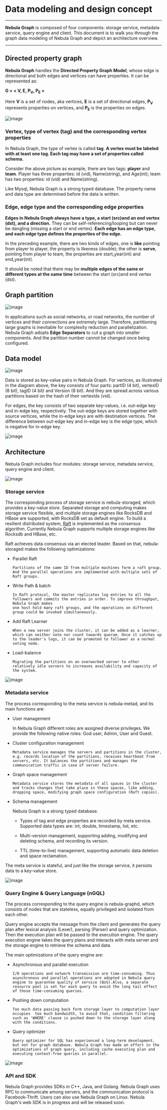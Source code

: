 # Data modeling and design concept
------
**Nebula Graph** is composed of four components: storage service, metadata service, query engine and client. This document is to walk you through the graph data modeling of Nebula Graph and depict an architecture overview.

---
## Directed property graph

**Nebula Graph** handles the **Directed Property Graph Model**, whose edge is directional
and both edges and vertices can have properties. It can be represented as:

**G = < V, E, P<sub>V</sub>, P<sub>E</sub> >**

Here **V** is a set of nodes, aka vertices, **E** is a set of directional edges,
**P<sub>V</sub>** represents properties on vertices, and **P<sub>E</sub>** is the properties on edges.


![image](https://user-images.githubusercontent.com/42762957/61120012-96b25a80-a4ce-11e9-8460-067cac52a1e0.png)


<!-- ### Vertex

Vertices are typically used to store entities with properties. In the preceding example, vertices are **player** and **team**.

### Edges


Edges are used to connect vertices. They usually represent a relationship (i.e. ownership, friendship, and so on) or a behavior (i.e. transfer, like, and so on) between two vertices. In **Nebula Graph**, an edge is always directional and of a specific edge type. However, from the source vertex to the target vertex, there could be multiple edges of
the same edge type.
These edges will be differentiated by their rankings. So, any
edge is uniquely identified by the tuple [src_vertex, dst_vertex, edge_type, ranking]. In
the preceding example, edges are **serve**
and **likeness**.

### Tags

In Nebula Graph, the type of vertex is called a tag. A vertex must have at least
one tag, and Nebula allows you to set multiple tags per vertex.


### Properties

Both vertices and edges can have properties, which are key/value pairs, and
the definition of these properties (name, type, etc.) are **Schema** in the **Nebula Graph**. Like Mysql, Nebula Graph is a strong typed database. The name and data type of the properties are determined before the data is written. Vertex can have one or more properties, and edges can have properties too.

In the preceding example, the schema of **player** has three kind of properties:

- id (vid)
- Name (string)
- Age (int)

 the schema of **serve** has two kinds of properties:

 - start_year (int)
 - end_year (int)


### Edgetype

Each edge has an edgetype, and each edgetype defines the properties of the edge.

This part is written based on my own understand.
-->


### Vertex, type of vertex (tag) and the corresponding vertex properties

In Nebula Graph, the type of vertex is called **tag**. **A vertex must be labeled with at least one tag. Each tag may have a set of properties called schema.**

Consider the above picture as example, there are two tags: **player** and **team**. Player has three properties: id (vid), Name(string), and Age(int); team has two properties: id (vid) and Name(string).

Like Mysql, Nebula Graph is a strong typed database. The property name and data type are determined before the data is written.

### Edge, edge type and the corresponding edge properties

**Edges in Nebula Graph always have a type, a start (src)and an end vertex (dst), and a direction.** They can be self-referencing/looping but can never be dangling (missing a start or end vertex). **Each edge has an edge type, and each edge type defines the properties of the edge.**

In the preceding example, there are two kinds of edges, one is **like** pointing
from player to player, the property is likeness (double); the other is **serve**,
pointing from player to team, the properties are start_year(int) and end_year(int).

It should be noted that there may be **multiple edges of the same or different types
at the same time** between the start (src)and end vertex (dst).



## Graph partition

![image](https://user-images.githubusercontent.com/42762957/61119934-76829b80-a4ce-11e9-9d49-2abb11b5f7b2.png)


In applications such as social networks, or road networks, the number of vertices and their connections are extremely large. Therefore, partitioning large graphs is inevitable for complexity reduction and parallelization. Nebula Graph adopts **Edge Separators** to cut a graph into smaller components. And the partition number cannot be changed once being configured.

## Data model


![image](https://user-images.githubusercontent.com/42762957/61120073-b0ec3880-a4ce-11e9-975f-c19482d4b109.png)



Data is stored as key-value pairs in Nebula Graph. For vertices, as illustrated in the diagram above, the key consists of four parts: partID (4 bit), vertexID (8 bit), tagID (4 bit) and Version (8 bit). And they are spread across various partitions based on the hash of their vertexIds (vid).

For edges, the key consists of two separate key-values, i.e. out-edge key and
in-edge key, respectively. The out-edge keys are stored together with source vertices, while the in-edge keys are with destination vertices. The difference between out-edge key and in-edge key is the edge type, which is negative for in-edge key.


![image](https://user-images.githubusercontent.com/42762957/61120260-1c360a80-a4cf-11e9-8a43-8c4ca2d73572.png)



## Architecture

Nebula Graph includes four modules: storage service, metadata service, query engine and client.


![image](https://user-images.githubusercontent.com/42762957/61120288-31ab3480-a4cf-11e9-9905-a1d4b1e6c523.png)




### Storage service

The corresponding process of storage service is nebula-storaged, which provides a key-value store. Separated storage and computing makes storage service flexible, and multiple storage engines like RocksDB and HBase are supported, with RocksDB set as default engine. To build a resilient distributed system, [Raft](https://raft.github.io/) is implemented as the consensus algorithm. Currently Nebula Graph supports
multiple storage engines like Rocksdb and HBase, etc.

Raft achieves data consensus via an elected leader. Based on that, nebula-storaged makes the following optimizations:

- Parallel Raft

      Partitions of the same ID from multiple machines form a raft group. And the parallel operations are implemented with multiple sets of Raft groups.

- Write Path & batch

      In Raft protocol, the master replicates log entries to all the followers and commits the entries in order. To improve throughput, Nebula Graph makes
      one host hold many raft groups, and the operations on different group could be invoked simultaneously.

- Add Raft Learner

      When a new server joins the cluster, it can be added as a learner, which can neither vote nor count towards quorum. Once it catches up to the leader's logs, it can be promoted to follower as a normal voting node.

- Load-balance

      Migrating the partitions on an overworked server to other relatively idle servers to increases availability and capacity of the system.



![image](https://user-images.githubusercontent.com/42762957/61120371-6f0fc200-a4cf-11e9-8c41-9e531380205b.png)



### Metadata service

The process corresponding to the meta service is nebula-metad, and its main functions are:

-  User management

      In Nebula Graph different roles are assigned diverse privileges. We provide the following native roles: God user, Admin, User and Guest.

- Cluster configuration management

      Metadata service manages the servers and partitions in the cluster, e.g. records location of the partitions, receives heartbeat from servers, etc. It balances the partitions and manages the communication traffic in case of server failure.

- Graph space management

      Metadata service stores the metadata of all spaces in the cluster and tracks changes that take place in these spaces, like adding, dropping space, modifying graph space configuration (Raft copies).

-   Schema management

      Nebula Graph is a strong typed database.

      - Types of tag and edge properties are recorded by meta service. Supported data types are: int, double, timestamp, list, etc.

      - Multi-version management, supporting adding, modifying and deleting schema, and recording its version.

      - TTL (time-to-live) management, supporting automatic data deletion and space reclamation.

The meta service is stateful, and just like the storage service, it persists data to a key-value store.


![image](https://user-images.githubusercontent.com/42762957/61120413-8cdd2700-a4cf-11e9-8846-14b5d8bd6693.png)


### Query Engine & Query Language (nGQL)

The process corresponding to the query engine is nebula-graphd, which consists
of nodes that are stateless, equally privileged and isolated from each other.

Query engine accepts the message from the client and generates the query plan after lexical analysis (Lexer), parsing (Parser) and query optimization. Then the execution plan will be passed to the execution engine. The query execution engine takes the query plans and interacts with meta server and the storage engine to retrieve the schema and data.

The main optimizations of the query engine are:

- Asynchronous and parallel execution

      I/O operations and network transmission are time-consuming. Thus asynchronous and parallel operations are adopted in Nebula query engine to guarantee quality of service (QoS).Also, a separate resource pool is set for each query to avoid the long tail effect of those time-consuming queries.

- Pushing down computation

      Too much data passing back form storage layer to computation layer occupies  too much bandwidth, to avoid that, condition filtering such as 'WHERE' clause is pushed down to the storage layer along with the conditions.

- Query optimizer

      Query optimizer for SQL has experienced a long-term development, but not for graph database. Nebula Graph has made an effort in the optimizations of graph query, including cache executing plan and executing context-free queries in parallel.


![image](https://user-images.githubusercontent.com/42762957/61119795-26a3d480-a4ce-11e9-97e9-102bf14e72d8.png)




### API and SDK

Nebula Graph provides SDKs in C++, Java, and Golang. Nebula Graph uses RPC to communicate among servers, and the communication protocol is Facebook-Thrift. Users can also use Nebula Graph on Linux. Nebula Graph's web SDK is in progress and will be released soon.
